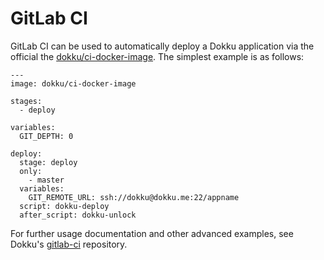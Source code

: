 # GitLab CI

GitLab CI can be used to automatically deploy a Dokku application via the official the [dokku/ci-docker-image](https://github.com/dokku/ci-docker-image). The simplest example is as follows:

```
---
image: dokku/ci-docker-image

stages:
  - deploy

variables:
  GIT_DEPTH: 0

deploy:
  stage: deploy
  only:
    - master
  variables:
    GIT_REMOTE_URL: ssh://dokku@dokku.me:22/appname
  script: dokku-deploy
  after_script: dokku-unlock
```

For further usage documentation and other advanced examples, see Dokku's [gitlab-ci](https://github.com/dokku/gitlab-ci) repository.
